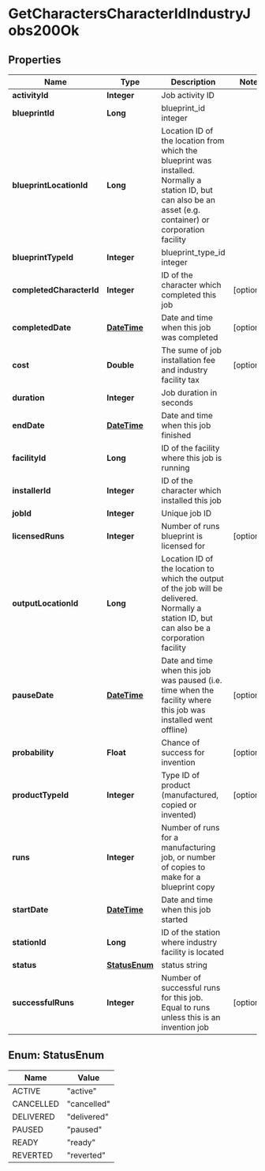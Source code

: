 
# GetCharactersCharacterIdIndustryJobs200Ok

## Properties
Name | Type | Description | Notes
------------ | ------------- | ------------- | -------------
**activityId** | **Integer** | Job activity ID | 
**blueprintId** | **Long** | blueprint_id integer | 
**blueprintLocationId** | **Long** | Location ID of the location from which the blueprint was installed. Normally a station ID, but can also be an asset (e.g. container) or corporation facility | 
**blueprintTypeId** | **Integer** | blueprint_type_id integer | 
**completedCharacterId** | **Integer** | ID of the character which completed this job |  [optional]
**completedDate** | [**DateTime**](DateTime.md) | Date and time when this job was completed |  [optional]
**cost** | **Double** | The sume of job installation fee and industry facility tax |  [optional]
**duration** | **Integer** | Job duration in seconds | 
**endDate** | [**DateTime**](DateTime.md) | Date and time when this job finished | 
**facilityId** | **Long** | ID of the facility where this job is running | 
**installerId** | **Integer** | ID of the character which installed this job | 
**jobId** | **Integer** | Unique job ID | 
**licensedRuns** | **Integer** | Number of runs blueprint is licensed for |  [optional]
**outputLocationId** | **Long** | Location ID of the location to which the output of the job will be delivered. Normally a station ID, but can also be a corporation facility | 
**pauseDate** | [**DateTime**](DateTime.md) | Date and time when this job was paused (i.e. time when the facility where this job was installed went offline) |  [optional]
**probability** | **Float** | Chance of success for invention |  [optional]
**productTypeId** | **Integer** | Type ID of product (manufactured, copied or invented) |  [optional]
**runs** | **Integer** | Number of runs for a manufacturing job, or number of copies to make for a blueprint copy | 
**startDate** | [**DateTime**](DateTime.md) | Date and time when this job started | 
**stationId** | **Long** | ID of the station where industry facility is located | 
**status** | [**StatusEnum**](#StatusEnum) | status string | 
**successfulRuns** | **Integer** | Number of successful runs for this job. Equal to runs unless this is an invention job |  [optional]


<a name="StatusEnum"></a>
## Enum: StatusEnum
Name | Value
---- | -----
ACTIVE | &quot;active&quot;
CANCELLED | &quot;cancelled&quot;
DELIVERED | &quot;delivered&quot;
PAUSED | &quot;paused&quot;
READY | &quot;ready&quot;
REVERTED | &quot;reverted&quot;



